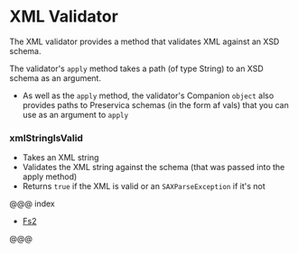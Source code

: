 # XML Validator

The XML validator provides a method that validates XML against an XSD schema.

The validator's `apply` method takes a path (of type String) to an XSD schema as an argument.
* As well as the `apply` method, the validator's Companion `object` also provides paths to Preservica schemas (in the form af vals) that you can use as an argument to `apply`

### xmlStringIsValid
* Takes an XML string
* Validates the XML string against the schema (that was passed into the apply method)
* Returns `true` if the XML is valid or an `SAXParseException` if it's not

@@@ index

* [Fs2](fs2.md)

@@@
